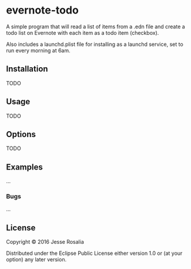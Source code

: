 # evernote-todo

A simple program that will read a list of items from a .edn file and create a todo list on Evernote with each item as a todo item (checkbox).

Also includes a launchd.plist file for installing as a launchd service, set to run every morning at 6am.

## Installation

TODO

## Usage

TODO

## Options

TODO

## Examples

...

### Bugs

...

## License

Copyright © 2016 Jesse Rosalia

Distributed under the Eclipse Public License either version 1.0 or (at
your option) any later version.
